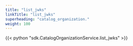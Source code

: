 ```yaml
---
title: "list_jwks"
linkTitle: "list_jwks"
superheading: "catalog_organization."
weight: 100
---
```


{{< python "sdk.CatalogOrganizationService.list_jwks" >}}
